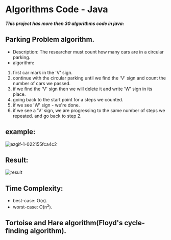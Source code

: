 # Algorithms Code - Java
***This project has more then 30 algorithms code in java:***
## Parking Problem algorithm.
- Description: The researcher must count how many cars are in a circular parking.
- algorithm:
1. first car mark in the 'V' sign.
2. continue with the circular parking until we find the 'V' sign and count the number of cars we passed.
3. if we find the 'V' sign then we will delete it and write 'W' sign in its place.
4. going back to the start point for a steps we counted.
5. if we see 'W' sign - we're done.
6. if we see a 'V' sign, we are progressing to the same number of steps we repeated. and go back to step 2.

## example:
![ezgif-1-022155fca4c2](https://user-images.githubusercontent.com/40535130/63102084-16768d80-bf83-11e9-9eea-763cebab6df1.gif)
## Result:
![result](https://user-images.githubusercontent.com/40535130/63095001-bb3c9f00-bf72-11e9-8ed4-0d8c4f27bc23.jpg)

## Time Complexity:
- best-case: O(n).
- worst-case: O(n<sup>2</sup>).


## Tortoise and Hare algorithm(Floyd's cycle-finding algorithm).


